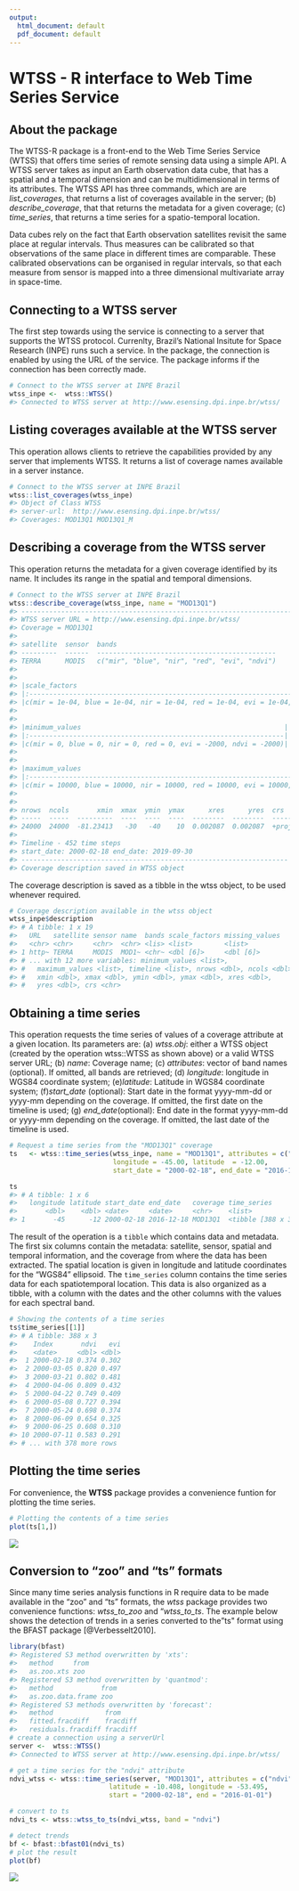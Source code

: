 ```yaml
---
output:
  html_document: default
  pdf_document: default
---
```

WTSS - R interface to Web Time Series Service
================

## About the package

The WTSS-R package is a front-end to the Web Time Series Service (WTSS)
that offers time series of remote sensing data using a simple API. A
WTSS server takes as input an Earth observation data cube, that has a
spatial and a temporal dimension and can be multidimensional in terms of
its attributes. The WTSS API has three commands, which are are
*list\_coverages*, that returns a list of coverages available in the
server; (b) *describe\_coverage*, that that returns the metadata for a
given coverage; (c) *time\_series*, that returns a time series for a
spatio-temporal location.

Data cubes rely on the fact that Earth observation satellites revisit
the same place at regular intervals. Thus measures can be calibrated so
that observations of the same place in different times are comparable.
These calibrated observations can be organised in regular intervals, so
that each measure from sensor is mapped into a three dimensional
multivariate array in space-time.

## Connecting to a WTSS server

The first step towards using the service is connecting to a server that
supports the WTSS protocol. Currenlty, Brazil’s National Insitute for
Space Research (INPE) runs such a service. In the package, the
connection is enabled by using the URL of the service. The package
informs if the connection has been correctly made.

``` r
# Connect to the WTSS server at INPE Brazil
wtss_inpe <-  wtss::WTSS()
#> Connected to WTSS server at http://www.esensing.dpi.inpe.br/wtss/
```

## Listing coverages available at the WTSS server

This operation allows clients to retrieve the capabilities provided by
any server that implements WTSS. It returns a list of coverage names
available in a server instance.

``` r
# Connect to the WTSS server at INPE Brazil
wtss::list_coverages(wtss_inpe)
#> Object of Class WTSS
#> server-url:  http://www.esensing.dpi.inpe.br/wtss/ 
#> Coverages: MOD13Q1 MOD13Q1_M
```

## Describing a coverage from the WTSS server

This operation returns the metadata for a given coverage identified by
its name. It includes its range in the spatial and temporal dimensions.

``` r
# Connect to the WTSS server at INPE Brazil
wtss::describe_coverage(wtss_inpe, name = "MOD13Q1")
#> ---------------------------------------------------------------------
#> WTSS server URL = http://www.esensing.dpi.inpe.br/wtss/
#> Coverage = MOD13Q1
#> 
#> satellite  sensor  bands                                        
#> ---------  ------  ---------------------------------------------
#> TERRA      MODIS   c("mir", "blue", "nir", "red", "evi", "ndvi")
#> 
#> 
#> |scale_factors                                                                    |
#> |:--------------------------------------------------------------------------------|
#> |c(mir = 1e-04, blue = 1e-04, nir = 1e-04, red = 1e-04, evi = 1e-04, ndvi = 1e-04)|
#> 
#> 
#> |minimum_values                                                   |
#> |:----------------------------------------------------------------|
#> |c(mir = 0, blue = 0, nir = 0, red = 0, evi = -2000, ndvi = -2000)|
#> 
#> 
#> |maximum_values                                                                   |
#> |:--------------------------------------------------------------------------------|
#> |c(mir = 10000, blue = 10000, nir = 10000, red = 10000, evi = 10000, ndvi = 10000)|
#> 
#> 
#> nrows  ncols       xmin  xmax  ymin  ymax      xres      yres  crs                                
#> -----  -----  ---------  ----  ----  ----  --------  --------  -----------------------------------
#> 24000  24000  -81.23413   -30   -40    10  0.002087  0.002087  +proj=longlat +datum=WGS84 +no_defs
#> 
#> Timeline - 452 time steps
#> start_date: 2000-02-18 end_date: 2019-09-30
#> -------------------------------------------------------------------
#> Coverage description saved in WTSS object
```

The coverage description is saved as a tibble in the wtss object, to be
used whenever required.

``` r
# Coverage description available in the wtss object
wtss_inpe$description
#> # A tibble: 1 x 19
#>   URL   satellite sensor name  bands scale_factors missing_values
#>   <chr> <chr>     <chr>  <chr> <lis> <list>        <list>        
#> 1 http~ TERRA     MODIS  MOD1~ <chr~ <dbl [6]>     <dbl [6]>     
#> # ... with 12 more variables: minimum_values <list>,
#> #   maximum_values <list>, timeline <list>, nrows <dbl>, ncols <dbl>,
#> #   xmin <dbl>, xmax <dbl>, ymin <dbl>, ymax <dbl>, xres <dbl>,
#> #   yres <dbl>, crs <chr>
```

## Obtaining a time series

This operation requests the time series of values of a coverage
attribute at a given location. Its parameters are: (a) *wtss.obj*:
either a WTSS object (created by the operation wtss::WTSS as shown
above) or a valid WTSS server URL; (b) *name*: Coverage name; (c)
*attributes*: vector of band names (optional). If omitted, all bands are
retrieved; (d) *longitude*: longitude in WGS84 coordinate system;
(e)*latitude*: Latitude in WGS84 coordinate system; (f)*start\_date*
(optional): Start date in the format yyyy-mm-dd or yyyy-mm depending on
the coverage. If omitted, the first date on the timeline is used; (g)
*end\_date*(optional): End date in the format yyyy-mm-dd or yyyy-mm
depending on the coverage. If omitted, the last date of the timeline is
used.

``` r
# Request a time series from the "MOD13Q1" coverage
ts   <- wtss::time_series(wtss_inpe, name = "MOD13Q1", attributes = c("ndvi","evi"), 
                          longitude = -45.00, latitude  = -12.00,
                          start_date = "2000-02-18", end_date = "2016-12-18")

ts
#> # A tibble: 1 x 6
#>   longitude latitude start_date end_date   coverage time_series       
#>       <dbl>    <dbl> <date>     <date>     <chr>    <list>            
#> 1       -45      -12 2000-02-18 2016-12-18 MOD13Q1  <tibble [388 x 3]>
```

The result of the operation is a `tibble` which contains data and
metadata. The first six columns contain the metadata: satellite, sensor,
spatial and temporal information, and the coverage from where the data
has been extracted. The spatial location is given in longitude and
latitude coordinates for the “WGS84” ellipsoid. The `time_series` column
contains the time series data for each spatiotemporal location. This
data is also organized as a tibble, with a column with the dates and the
other columns with the values for each spectral band.

``` r
# Showing the contents of a time series
ts$time_series[[1]]
#> # A tibble: 388 x 3
#>    Index       ndvi   evi
#>    <date>     <dbl> <dbl>
#>  1 2000-02-18 0.374 0.302
#>  2 2000-03-05 0.820 0.497
#>  3 2000-03-21 0.802 0.481
#>  4 2000-04-06 0.809 0.432
#>  5 2000-04-22 0.749 0.409
#>  6 2000-05-08 0.727 0.394
#>  7 2000-05-24 0.698 0.374
#>  8 2000-06-09 0.654 0.325
#>  9 2000-06-25 0.608 0.310
#> 10 2000-07-11 0.583 0.291
#> # ... with 378 more rows
```

## Plotting the time series

For convenience, the **WTSS** package provides a convenience funtion for
plotting the time series.

``` r
# Plotting the contents of a time series
plot(ts[1,])
```

![](man/figures/README-unnamed-chunk-7-1.png)<!-- -->

## Conversion to “zoo” and “ts” formats

Since many time series analysis functions in R require data to be made
available in the “zoo” and “ts” formats, the *wtss* package provides two
convenience functions: *wtss\_to\_zoo* and “*wtss\_to\_ts*. The example
below shows the detection of trends in a series converted to the”ts"
format using the BFAST package \[@Verbesselt2010\].

``` r
library(bfast)
#> Registered S3 method overwritten by 'xts':
#>   method     from
#>   as.zoo.xts zoo
#> Registered S3 method overwritten by 'quantmod':
#>   method            from
#>   as.zoo.data.frame zoo
#> Registered S3 methods overwritten by 'forecast':
#>   method             from    
#>   fitted.fracdiff    fracdiff
#>   residuals.fracdiff fracdiff
# create a connection using a serverUrl
server <-  wtss::WTSS()
#> Connected to WTSS server at http://www.esensing.dpi.inpe.br/wtss/

# get a time series for the "ndvi" attribute
ndvi_wtss <- wtss::time_series(server, "MOD13Q1", attributes = c("ndvi"), 
                         latitude = -10.408, longitude = -53.495, 
                         start = "2000-02-18", end = "2016-01-01")

# convert to ts
ndvi_ts <- wtss::wtss_to_ts(ndvi_wtss, band = "ndvi")

# detect trends
bf <- bfast::bfast01(ndvi_ts)
# plot the result
plot(bf)
```

![](man/figures/README-unnamed-chunk-8-1.png)<!-- -->
